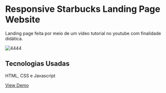 # Responsive Starbucks Landing Page Website

Landing page feita por meio de um vídeo tutorial no youtube com finalidade didática.

![4444](https://user-images.githubusercontent.com/96800792/208198374-7fccc70b-7186-4718-8f58-0e95b3120f61.jpg)


## Tecnologias Usadas
HTML, CSS e Javascript

[View Demo](https://alnsanches.github.io/responsive-starbucks-landing-page-website/)
